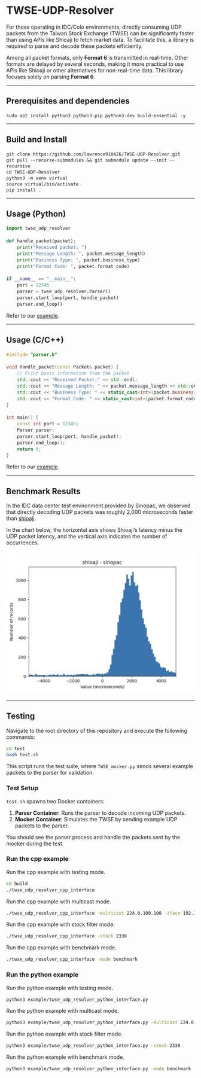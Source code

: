 # TWSE-UDP-Resolver

For those operating in IDC/Colo environments, directly consuming UDP packets from the Taiwan Stock Exchange (TWSE) can be significantly faster than using APIs like Shioaji to fetch market data. To facilitate this, a library is required to parse and decode these packets efficiently.

Among all packet formats, only **Format 6** is transmitted in real-time. Other formats are delayed by several seconds, making it more practical to use APIs like Shioaji or other alternatives for non-real-time data. This library focuses solely on parsing **Format 6**.

---

## Prerequisites and dependencies
```
sudo apt install python3 python3-pip python3-dev build-essential -y 
```

---

## Build and Install
```
git clone https://github.com/lawrence910426/TWSE-UDP-Resolver.git
git pull --recurse-submodules && git submodule update --init --recursive
cd TWSE-UDP-Resolver
python3 -m venv virtual
source virtual/bin/activate
pip install .
```

---

## Usage (Python)
```python
import twse_udp_resolver

def handle_packet(packet):
    print("Received packet: ")
    print("Message Length: ", packet.message_length)
    print("Business Type: ", packet.business_type)
    print("Format Code: ", packet.format_code)
    
if __name__ == "__main__":
    port = 12345
    parser = twse_udp_resolver.Parser()
    parser.start_loop(port, handle_packet)
    parser.end_loop()
```

Refer to our [example](./example/twse_udp_resolver_python_interface.py).

---

## Usage (C/C++)

```cpp
#include "parser.h"

void handle_packet(const Packet& packet) {
    // Print basic information from the packet
    std::cout << "Received Packet:" << std::endl;
    std::cout << "Message Length: " << packet.message_length << std::endl;
    std::cout << "Business Type: " << static_cast<int>(packet.business_type) << std::endl;
    std::cout << "Format Code: " << static_cast<int>(packet.format_code) << std::endl;
}

int main() {
    const int port = 12345;
    Parser parser;
    parser.start_loop(port, handle_packet);
    parser.end_loop();
    return 0;
}
```

Refer to our [example](./example/twse_udp_resolver_cpp_interface.cpp).

---

## Benchmark Results

In the IDC data center test environment provided by Sinopac, we observed that directly decoding UDP packets was roughly 2,000 microseconds faster than [shioaji](https://sinotrade.github.io/zh_TW/).

In the chart below, the horizontal axis shows Shioaji’s latency minus the UDP packet latency, and the vertical axis indicates the number of occurrences.

![](./images/benchmark_vm.png)

---

## Testing

Navigate to the root directory of this repository and execute the following commands:

```bash
cd test
bash test.sh
```

This script runs the test suite, where `TWSE_mocker.py` sends several example packets to the parser for validation.

### Test Setup

`test.sh` spawns two Docker containers:
1. **Parser Container**: Runs the parser to decode incoming UDP packets.
2. **Mocker Container**: Simulates the TWSE by sending example UDP packets to the parser.

You should see the parser process and handle the packets sent by the mocker during the test.

### Run the cpp example

Run the cpp example with testing mode.

```bash
cd build
./twse_udp_resolver_cpp_interface
```

Run the cpp example with multicast mode.

```bash
./twse_udp_resolver_cpp_interface -multicast 224.0.100.100 -iface 192.168.205.30
```

Run the cpp example with stock filter mode.

```bash
./twse_udp_resolver_cpp_interface -stock 2330
```

Run the cpp example with benchmark mode.

```bash
./twse_udp_resolver_cpp_interface -mode benchmark
```

### Run the python example

Run the python example with testing mode.

```bash
python3 example/twse_udp_resolver_python_interface.py
```

Run the python example with multicast mode.

```bash
python3 example/twse_udp_resolver_python_interface.py -multicast 224.0.100.100 -iface 192.168.205.30
```

Run the python example with stock filter mode.

```bash
python3 example/twse_udp_resolver_python_interface.py -stock 2330
```

Run the python example with benchmark mode.

```bash
python3 example/twse_udp_resolver_python_interface.py -mode benchmark
```
